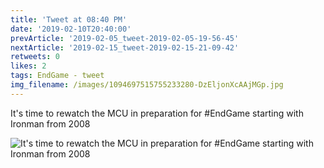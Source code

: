 ```yaml
---
title: 'Tweet at 08:40 PM'
date: '2019-02-10T20:40:00'
prevArticle: '2019-02-05_tweet-2019-02-05-19-56-45'
nextArticle: '2019-02-15_tweet-2019-02-15-21-09-42'
retweets: 0
likes: 2
tags: EndGame - tweet
img_filename: /images/1094697515755233280-DzEljonXcAAjMGp.jpg
---
```

It's time to rewatch the MCU in preparation for #EndGame starting with Ironman from 2008

![It's time to rewatch the MCU in preparation for #EndGame starting with Ironman from 2008](/images/1094697515755233280-DzEljonXcAAjMGp.jpg "It's time to rewatch the MCU in preparation for #EndGame starting with Ironman from 2008")